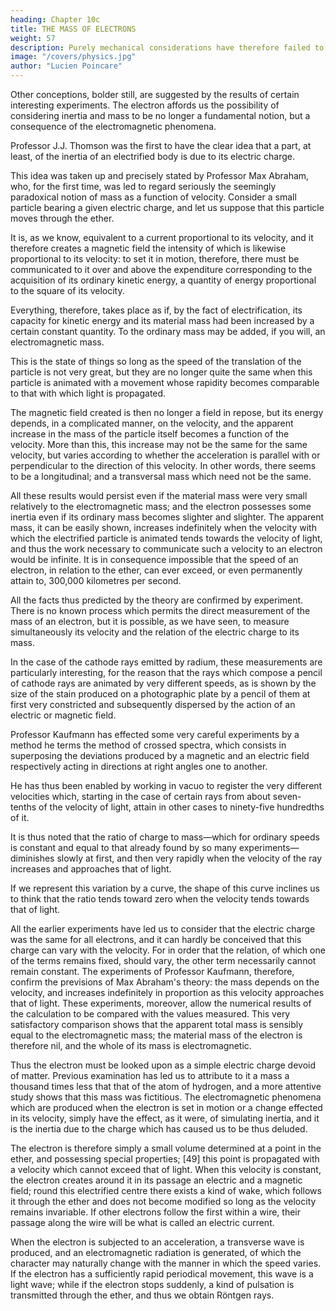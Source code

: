 ```yaml
---
heading: Chapter 10c
title: THE MASS OF ELECTRONS
weight: 57
description: Purely mechanical considerations have therefore failed to give an entirely satisfactory interpretation of the phenomena in which even the simplest relations between matter and the ether appear
image: "/covers/physics.jpg"
author: "Lucien Poincare"
---
```





Other conceptions, bolder still, are suggested by the results of certain interesting experiments. The electron affords us the possibility of considering inertia and mass to be no longer a fundamental notion, but a consequence of the electromagnetic phenomena.

Professor J.J. Thomson was the first to have the clear idea that a part, at least, of the inertia of an electrified body is due to its electric charge. 

This idea was taken up and precisely stated by Professor Max Abraham, who, for the first time, was led to regard seriously the seemingly paradoxical notion of mass as a function of velocity. Consider a small particle bearing a given electric charge, and let us suppose that this particle moves through the ether. 

It is, as we know, equivalent to a current proportional to its velocity, and it therefore creates a magnetic field the intensity of which is likewise proportional to its velocity: to set it in motion, therefore, there must be communicated to it over and above the expenditure corresponding to the acquisition of its ordinary kinetic energy, a quantity of energy proportional to the square of its velocity. 

Everything, therefore, takes place as if, by the fact of electrification, its capacity for kinetic energy and its material mass had been increased by a certain constant quantity. To the ordinary mass may be added, if you will, an electromagnetic mass.

This is the state of things so long as the speed of the translation of the particle is not very great, but they are no longer quite the same when this particle is animated with a movement whose rapidity becomes comparable to that with which light is propagated.

The magnetic field created is then no longer a field in repose, but its energy depends, in a complicated manner, on the velocity, and the apparent increase in the mass of the particle itself becomes a function of the velocity. More than this, this increase may not be the same for the same velocity, but varies according to whether the acceleration is parallel with or perpendicular to the direction of this velocity. In other words, there seems to be a longitudinal; and a transversal mass which need not be the same.

All these results would persist even if the material mass were very small relatively to the electromagnetic mass; and the electron possesses some inertia even if its ordinary mass becomes slighter and slighter. The apparent mass, it can be easily shown, increases indefinitely when the velocity with which the electrified particle is animated tends towards the velocity of light, and thus the work necessary to communicate such a velocity to an electron would be infinite. It is in consequence impossible that the speed of an electron, in relation to the ether, can ever exceed, or even permanently attain to, 300,000 kilometres per second.

All the facts thus predicted by the theory are confirmed by experiment. There is no known process which permits the direct measurement of the mass of an electron, but it is possible, as we have seen, to measure simultaneously its velocity and the relation of the electric charge to its mass. 

In the case of the cathode rays emitted by radium, these measurements are particularly interesting, for the reason that the rays which compose a pencil of cathode rays are animated by very different speeds, as is shown by the size of the stain produced on a photographic plate by a pencil of them at first very constricted and subsequently dispersed by the action of an electric or magnetic field. 

Professor Kaufmann has effected some very careful experiments by a method he terms the method of crossed spectra, which consists in superposing the deviations produced by a magnetic and an electric field respectively acting in directions at right angles one to another. 

He has thus been enabled by working in vacuo to register the very different velocities which, starting in the case of certain rays from about seven-tenths of the velocity of light, attain in other cases to ninety-five hundredths of it.

It is thus noted that the ratio of charge to mass—which for ordinary speeds is constant and equal to that already found by so many experiments—diminishes slowly at first, and then very rapidly when the velocity of the ray increases and approaches that of light. 

If we represent this variation by a curve, the shape of this curve inclines us to think that the ratio tends toward zero when the velocity tends towards that of light.

All the earlier experiments have led us to consider that the electric charge was the same for all electrons, and it can hardly be conceived that this charge can vary with the velocity. For in order that the relation, of which one of the terms remains fixed, should vary, the other term necessarily cannot remain constant. The experiments of Professor Kaufmann, therefore, confirm the previsions of Max Abraham's theory: the mass depends on the velocity, and increases indefinitely in proportion as this velocity approaches that of light. These experiments, moreover, allow the numerical results of the calculation to be compared with the values measured. This very satisfactory comparison shows that the apparent total mass is sensibly equal to the electromagnetic mass; the material mass of the electron is therefore nil, and the whole of its mass is electromagnetic.

Thus the electron must be looked upon as a simple electric charge devoid of matter. Previous examination has led us to attribute to it a mass a thousand times less that that of the atom of hydrogen, and a more attentive study shows that this mass was fictitious. The electromagnetic phenomena which are produced when the electron is set in motion or a change effected in its velocity, simply have the effect, as it were, of simulating inertia, and it is the inertia due to the charge which has caused us to be thus deluded.

The electron is therefore simply a small volume determined at a point in the ether, and possessing special properties; [49] this point is propagated with a velocity which cannot exceed that of light. When this velocity is constant, the electron creates around it in its passage an electric and a magnetic field; round this electrified centre there exists a kind of wake, which follows it through the ether and does not become modified so long as the velocity remains invariable. If other electrons follow the first within a wire, their passage along the wire will be what is called an electric current.

When the electron is subjected to an acceleration, a transverse wave is produced, and an electromagnetic radiation is generated, of which the character may naturally change with the manner in which the speed varies. If the electron has a sufficiently rapid periodical movement, this wave is a light wave; while if the electron stops suddenly, a kind of pulsation is transmitted through the ether, and thus we obtain Röntgen rays.



